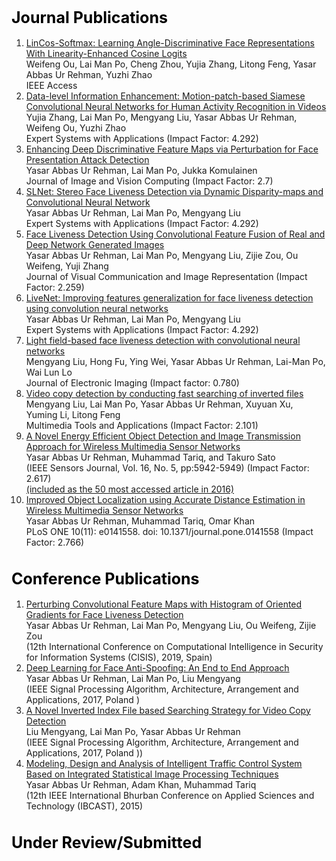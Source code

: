 
<body>
 <div class="publication">
<p>
<h1 style="color:black; font-size:25px"> Journal Publications </h1>
<ol type="1">
<li><a href="https://ieeexplore.ieee.org/document/9116942">LinCos-Softmax: Learning Angle-Discriminative Face Representations With Linearity-Enhanced Cosine Logits</a><br>
Weifeng Ou, Lai Man Po, Cheng Zhou, Yujia Zhang, Litong Feng, Yasar Abbas Ur Rehman, Yuzhi Zhao<br>
IEEE Access</li>
<li><a href="https://www.sciencedirect.com/science/article/abs/pii/S0957417420300294">Data-level Information Enhancement: Motion-patch-based Siamese Convolutional Neural Networks for Human Activity Recognition in Videos</a> <br>
Yujia Zhang, Lai Man Po, Mengyang Liu, Yasar Abbas Ur Rehman, Weifeng Ou, Yuzhi Zhao <br>
Expert Systems with Applications (Impact Factor: 4.292)</li>

<li><a href="https://www.sciencedirect.com/science/article/pii/S0262885619304512">
Enhancing Deep Discriminative Feature Maps via Perturbation for Face Presentation Attack Detection 
</a> <br>
Yasar Abbas Ur Rehman, Lai Man Po, Jukka Komulainen <br>
Journal of Image and Vision Computing (Impact Factor: 2.7) </li>

<li><a href="http://www.ee.cityu.edu.hk/~lmpo/publications/2019_ESA_SLNet.pdf">
SLNet: Stereo Face Liveness Detection via Dynamic Disparity-maps and Convolutional Neural Network
</a> <br>
Yasar Abbas Ur Rehman, Lai Man Po, Mengyang Liu <br>
Expert Systems with Applications (Impact Factor: 4.292) </li>

<li><a href="https://www.sciencedirect.com/science/article/pii/S1047320319300641">
Face Liveness Detection Using Convolutional Feature Fusion of Real and Deep Network Generated Images
</a> <br>
Yasar Abbas Ur Rehman, Lai Man Po, Mengyang Liu, Zijie Zou, Ou Weifeng, Yuji Zhang <br>
Journal of Visual Communication and Image Representation (Impact Factor: 2.259) </li>

<li><a href="https://www.sciencedirect.com/science/article/pii/S0957417418302811">
LiveNet: Improving features generalization for face liveness detection using convolution neural networks
</a> <br>
Yasar Abbas Ur Rehman, Lai Man Po, Mengyang Liu <br>
Expert Systems with Applications (Impact Factor: 4.292) </li>

<li><a href="https://www.spiedigitallibrary.org/journals/Journal-of-Electronic-Imaging/volume-28/issue-1/013003/Light-field-based-face-liveness-detection-with-convolutional-neural-networks/10.1117/1.JEI.28.1.013003.short">
Light field-based face liveness detection with convolutional neural networks
</a> <br>
Mengyang Liu, Hong Fu, Ying Wei, Yasar Abbas Ur Rehman, Lai-Man Po, Wai Lun Lo  <br>
Journal of Electronic Imaging (Impact factor: 0.780) </li>

<li><a href="https://link.springer.com/article/10.1007/s11042-018-6639-4">
Video copy detection by conducting fast searching of inverted files
</a> <br>
Mengyang Liu, Lai Man Po, Yasar Abbas Ur Rehman, Xuyuan Xu, Yuming Li, Litong Feng  <br>
Multimedia Tools and Applications (Impact Factor: 2.101) </li>


<li><a href="http://ieeexplore.ieee.org/xpl/login.jsp?tp=&arnumber=7482640&url=http%3A%2F%2Fieeexplore.ieee.org%2Fxpls%2Fabs_all.jsp%3Farnumber%3D7482640"> 
A Novel Energy Efficient Object Detection and Image Transmission Approach for Wireless Multimedia Sensor Networks
</a> <br>
Yasar Abbas Ur Rehman, Muhammad Tariq, and Takuro Sato  <br>
(IEEE Sensors Journal, Vol. 16, No. 5, pp:5942-5949)  (Impact Factor: 2.617) </li>
 <a href="https://ieee-sensors.org/sensors-journal/25-most-accessed-articles/50-most-accessed-papers-2016-monthly-archive/50-most-accessed-articles-jul-2016/"> (included as the 50 most accessed article in 2016)</a>

<li><a href="http://journals.plos.org/plosone/article?id=10.1371/journal.pone.0141558">
Improved Object Localization using Accurate Distance Estimation in Wireless Multimedia Sensor Networks
</a> <br>
Yasar Abbas Ur Rehman, Muhammad Tariq, Omar Khan   <br>
PLoS ONE 10(11): e0141558. doi: 10.1371/journal.pone.0141558 (Impact Factor: 2.766) </li>

</ol>

<h1 style="color:black; font-size:25px"> Conference Publications </h1>

<ol type="1">
<li><a href="https://link.springer.com/chapter/10.1007/978-3-030-20005-3_1">
Perturbing Convolutional Feature Maps with Histogram of Oriented Gradients for Face Liveness Detection
</a> <br>
Yasar Abbas Ur Rehman, Lai Man Po, Mengyang Liu, Ou Weifeng, Zijie Zou   <br>
(12th International Conference on Computational Intelligence in Security for Information Systems (CISIS), 2019, Spain) </li>

<li><a href="http://ieeexplore.ieee.org/stamp/stamp.jsp?arnumber=8166863">
Deep Learning for Face Anti-Spoofing: An End to End Approach
</a> <br>
Yasar Abbas Ur Rehman, Lai Man Po, Liu Mengyang  <br>
(IEEE Signal Processing Algorithm, Architecture, Arrangement and Applications, 2017, Poland ) </li>

<li><a href="http://ieeexplore.ieee.org/stamp/stamp.jsp?arnumber=8166884">
A Novel Inverted Index File based Searching Strategy for Video Copy Detection
</a> <br>
Liu Mengyang, Lai Man Po, Yasar Abbas Ur Rehman   <br>
(IEEE Signal Processing Algorithm, Architecture, Arrangement and Applications, 2017, Poland )) </li>

<li><a href="http://ieeexplore.ieee.org/xpl/login.jsp?tp=&arnumber=7058499&url=http%3A%2F%2Fieeexplore.ieee.org%2Fxpls%2Fabs_all.jsp%3Farnumber%3D7058499">
Modeling, Design and Analysis of Intelligent Traffic Control System Based on Integrated Statistical Image Processing Techniques
</a> <br>
Yasar Abbas Ur Rehman, Adam Khan, Muhammad Tariq   <br>
(12th IEEE International Bhurban Conference on Applied Sciences and Technology (IBCAST), 2015) </li>
</ol>

<h1 style="color:black; font-size:25px">Under Review/Submitted</h1>


</p>
</div>
</body> 
